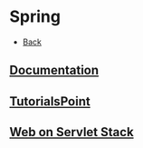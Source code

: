 # Spring

+ [Back](../README.md)

## [Documentation](DOCUMENTATION.md)
## [TutorialsPoint](TUTORIAL.md)
## [Web on Servlet Stack](DOCWEB.md)
